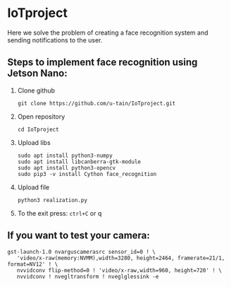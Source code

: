 # IoTproject
Here we solve the problem of creating a face recognition system and sending notifications to the user.
## Steps to implement face recognition using Jetson Nano:
1. Clone github
   ```
   git clone https://github.com/u-tain/IoTproject.git
   ```
2. Open repository 
   ```
   cd IoTproject
   ```
3. Upload libs
   ```
   sudo apt install python3-numpy
   sudo apt install libcanberra-gtk-module
   sudo apt install python3-opencv
   sudo pip3 -v install Cython face_recognition
   ```
4. Upload file
   ```
   python3 realization.py
5. To the exit press: ```ctrl+C``` or q
## If you want to test your camera:
```
gst-launch-1.0 nvarguscamerasrc sensor_id=0 ! \
   'video/x-raw(memory:NVMM),width=3280, height=2464, framerate=21/1, format=NV12' ! \
   nvvidconv flip-method=0 ! 'video/x-raw,width=960, height=720' ! \
   nvvidconv ! nvegltransform ! nveglglessink -e
```
